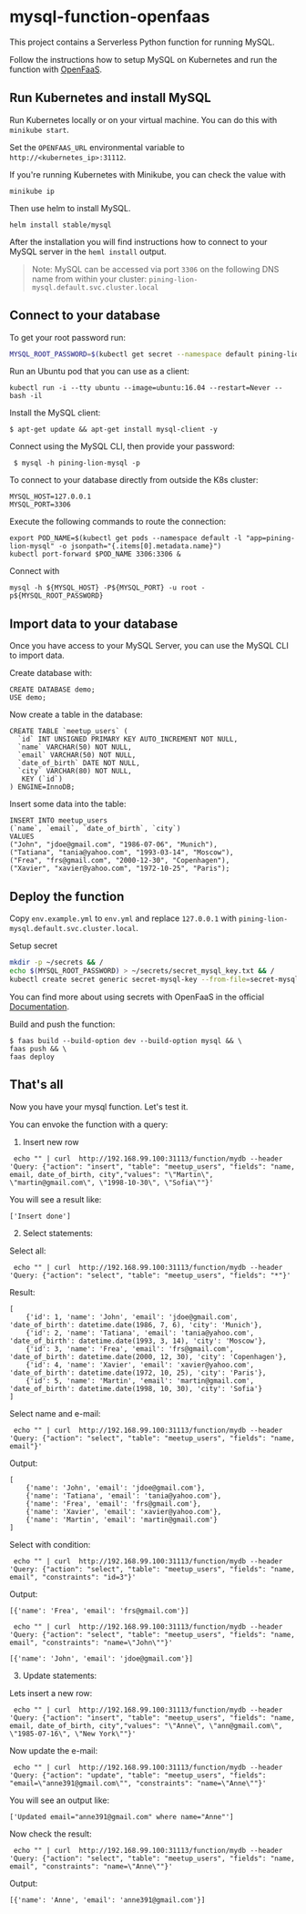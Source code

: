 # mysql-function-openfaas

This project contains a Serverless Python function for running MySQL.

Follow the instructions how to setup MySQL on Kubernetes and run the function with [OpenFaaS](https://www.openfaas.com).

## Run Kubernetes and install MySQL

Run Kubernetes locally or on your virtual machine. You can do this with `minikube start`.

Set the `OPENFAAS_URL` environmental variable to `http://<kubernetes_ip>:31112`.


If you're running Kubernetes with Minikube, you can check the value with 
```
minikube ip
```

Then use helm to install MySQL.

```
helm install stable/mysql
```

After the installation you will find instructions how to connect to your MySQL server in the `heml install` output.

> Note: MySQL can be accessed via port `3306` on the following DNS name from within your cluster:
`pining-lion-mysql.default.svc.cluster.local`

## Connect to your database

To get your root password run:

```bash
MYSQL_ROOT_PASSWORD=$(kubectl get secret --namespace default pining-lion-mysql -o jsonpath="{.data.mysql-root-password}" | base64 --decode; echo)
```

Run an Ubuntu pod that you can use as a client:
```
kubectl run -i --tty ubuntu --image=ubuntu:16.04 --restart=Never -- bash -il
```

Install the MySQL client:
```
$ apt-get update && apt-get install mysql-client -y
```

Connect using the MySQL CLI, then provide your password:
```
 $ mysql -h pining-lion-mysql -p
```

To connect to your database directly from outside the K8s cluster:
```
MYSQL_HOST=127.0.0.1
MYSQL_PORT=3306
```

Execute the following commands to route the connection:
```
export POD_NAME=$(kubectl get pods --namespace default -l "app=pining-lion-mysql" -o jsonpath="{.items[0].metadata.name}")
kubectl port-forward $POD_NAME 3306:3306 &
```

Connect with
```
mysql -h ${MYSQL_HOST} -P${MYSQL_PORT} -u root -p${MYSQL_ROOT_PASSWORD}
```

## Import data to your database

Once you have access to your MySQL Server, you can use the MySQL CLI to import data.

Create database with:
```mysql
CREATE DATABASE demo;
USE demo;
```

Now create a table in the database:
```mysql
CREATE TABLE `meetup_users` (
  `id` INT UNSIGNED PRIMARY KEY AUTO_INCREMENT NOT NULL,
  `name` VARCHAR(50) NOT NULL,
  `email` VARCHAR(50) NOT NULL,
  `date_of_birth` DATE NOT NULL,
  `city` VARCHAR(80) NOT NULL,
   KEY (`id`)
) ENGINE=InnoDB;
```

Insert some data into the table:
```mysql
INSERT INTO meetup_users
(`name`, `email`, `date_of_birth`, `city`)
VALUES
("John", "jdoe@gmail.com", "1986-07-06", "Munich"),
("Tatiana", "tania@yahoo.com", "1993-03-14", "Moscow"),
("Frea", "frs@gmail.com", "2000-12-30", "Copenhagen"),
("Xavier", "xavier@yahoo.com", "1972-10-25", "Paris");
```

## Deploy the function

Copy `env.example.yml` to `env.yml` and replace `127.0.0.1`  with `pining-lion-mysql.default.svc.cluster.local`.

Setup secret

```bash
mkdir -p ~/secrets && /
echo $(MYSQL_ROOT_PASSWORD) > ~/secrets/secret_mysql_key.txt && /
kubectl create secret generic secret-mysql-key --from-file=secret-mysql-key=$HOME/secrets/secret_mysql_key.txt --namespace openfaas-fn
```

You can find more about using secrets with OpenFaaS in the official [Documentation](https://docs.openfaas.com/reference/secrets/#define-a-secret-in-kubernetes).

Build and push the function:

```
$ faas build --build-option dev --build-option mysql && \
faas push && \
faas deploy 
```

## That's all

Now you have your mysql function. Let's test it.

You can envoke the function with a query:

1. Insert new row

```
 echo "" | curl  http://192.168.99.100:31113/function/mydb --header 'Query: {"action": "insert", "table": "meetup_users", "fields": "name, email, date_of_birth, city","values": "\"Martin\", \"martin@gmail.com\", \"1998-10-30\", \"Sofia\""}'
```

You will see a result like:
```
['Insert done']
```


2. Select statements:

Select all:
```
 echo "" | curl  http://192.168.99.100:31113/function/mydb --header 'Query: {"action": "select", "table": "meetup_users", "fields": "*"}'
```

Result:
```
[
    {'id': 1, 'name': 'John', 'email': 'jdoe@gmail.com', 'date_of_birth': datetime.date(1986, 7, 6), 'city': 'Munich'},
    {'id': 2, 'name': 'Tatiana', 'email': 'tania@yahoo.com', 'date_of_birth': datetime.date(1993, 3, 14), 'city': 'Moscow'},
    {'id': 3, 'name': 'Frea', 'email': 'frs@gmail.com', 'date_of_birth': datetime.date(2000, 12, 30), 'city': 'Copenhagen'},
    {'id': 4, 'name': 'Xavier', 'email': 'xavier@yahoo.com', 'date_of_birth': datetime.date(1972, 10, 25), 'city': 'Paris'},
    {'id': 5, 'name': 'Martin', 'email': 'martin@gmail.com', 'date_of_birth': datetime.date(1998, 10, 30), 'city': 'Sofia'}
]
```

Select name and e-mail:
```
 echo "" | curl  http://192.168.99.100:31113/function/mydb --header 'Query: {"action": "select", "table": "meetup_users", "fields": "name, email"}'
```

Output:
```
[
    {'name': 'John', 'email': 'jdoe@gmail.com'},
    {'name': 'Tatiana', 'email': 'tania@yahoo.com'},
    {'name': 'Frea', 'email': 'frs@gmail.com'},
    {'name': 'Xavier', 'email': 'xavier@yahoo.com'},
    {'name': 'Martin', 'email': 'martin@gmail.com'}
]
```

Select with condition:
```
 echo "" | curl  http://192.168.99.100:31113/function/mydb --header 'Query: {"action": "select", "table": "meetup_users", "fields": "name, email", "constraints": "id=3"}'
```

Output:
```
[{'name': 'Frea', 'email': 'frs@gmail.com'}]
```

```
 echo "" | curl  http://192.168.99.100:31113/function/mydb --header 'Query: {"action": "select", "table": "meetup_users", "fields": "name, email", "constraints": "name=\"John\""}'
```

```
[{'name': 'John', 'email': 'jdoe@gmail.com'}]
```


3. Update statements:

Lets insert a new row:
```
 echo "" | curl  http://192.168.99.100:31113/function/mydb --header 'Query: {"action": "insert", "table": "meetup_users", "fields": "name, email, date_of_birth, city","values": "\"Anne\", \"ann@gmail.com\", \"1985-07-16\", \"New York\""}'
```

Now update the e-mail:

```
 echo "" | curl  http://192.168.99.100:31113/function/mydb --header 'Query: {"action": "update", "table": "meetup_users", "fields": "email=\"anne391@gmail.com\"", "constraints": "name=\"Anne\""}'
```

You will see an output like:
```
['Updated email="anne391@gmail.com" where name="Anne"']
```

Now check the result:
```
 echo "" | curl  http://192.168.99.100:31113/function/mydb --header 'Query: {"action": "select", "table": "meetup_users", "fields": "name, email", "constraints": "name=\"Anne\""}'
```

Output:
```
[{'name': 'Anne', 'email': 'anne391@gmail.com'}]
```